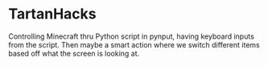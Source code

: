 # TartanHacks
Controlling Minecraft thru Python script in pynput, having keyboard inputs from the script. Then maybe a smart action where we switch different items based off what the screen is looking at.

